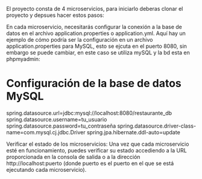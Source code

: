 El proyecto consta de 4 microservicios, para iniciarlo deberas clonar el proyecto y depsues hacer estos pasos:

En cada microservicio, necesitarás configurar la conexión a la base de datos en el archivo application.properties o application.yml.
Aquí hay un ejemplo de cómo podría ser la configuración en un archivo application.properties para MySQL, esto se ejcuta en el puerto 8080, sin embargo se puede cambiar,
en este caso se utiliza mySQL y la bd esta en phpmyadmin: 

# Configuración de la base de datos MySQL
spring.datasource.url=jdbc:mysql://localhost:8080/restaurante_db
spring.datasource.username=tu_usuario
spring.datasource.password=tu_contraseña
spring.datasource.driver-class-name=com.mysql.cj.jdbc.Driver
spring.jpa.hibernate.ddl-auto=update

Verificar el estado de los microservicios: Una vez que cada microservicio esté en funcionamiento, puedes verificar su estado accediendo a la URL proporcionada en la 
consola de salida o a la dirección http://localhost:puerto (donde puerto es el puerto en el que se está ejecutando cada microservicio).
